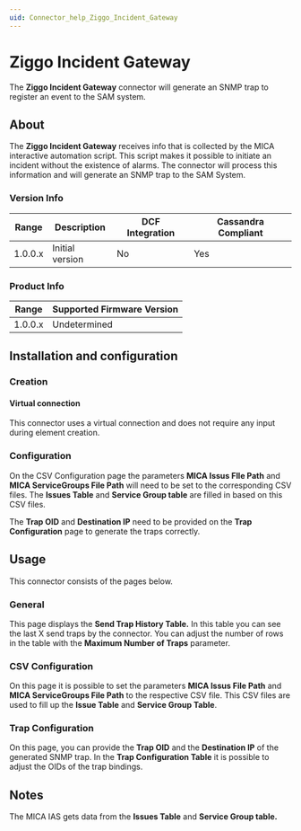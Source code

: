 ```yaml
---
uid: Connector_help_Ziggo_Incident_Gateway
---
```


# Ziggo Incident Gateway

The **Ziggo Incident Gateway** connector will generate an SNMP trap to register an event to the SAM system.

## About

The **Ziggo Incident Gateway** receives info that is collected by the MICA interactive automation script. This script makes it possible to initiate an incident without the existence of alarms.
The connector will process this information and will generate an SNMP trap to the SAM System.

### Version Info

| **Range** | **Description** | **DCF Integration** | **Cassandra Compliant** |
|------------------|-----------------|---------------------|-------------------------|
| 1.0.0.x          | Initial version | No                  | Yes                     |

### Product Info

| Range | Supported Firmware Version |
|------------------|-----------------------------|
| 1.0.0.x          | Undetermined                |

## Installation and configuration

### Creation

#### Virtual connection

This connector uses a virtual connection and does not require any input during element creation.

### Configuration

On the CSV Configuration page the parameters **MICA Issus FIle Path** and **MICA ServiceGroups File Path** will need to be set to the corresponding CSV files. The **Issues Table** and **Service Group table** are filled in based on this CSV files.

The **Trap OID** and **Destination IP** need to be provided on the **Trap Configuration** page to generate the traps correctly.

## Usage

This connector consists of the pages below.

### General

This page displays the **Send Trap History Table.** In this table you can see the last X send traps by the connector. You can adjust the number of rows in the table with the **Maximum Number of Traps** parameter.

### CSV Configuration

On this page it is possible to set the parameters **MICA Issus File Path** and **MICA ServiceGroups File Path** to the respective CSV file. This CSV files are used to fill up the **Issue Table** and **Service Group Table**.

### Trap Configuration

On this page, you can provide the **Trap OID** and the **Destination IP** of the generated SNMP trap. In the **Trap Configuration Table** it is possible to adjust the OIDs of the trap bindings.

## Notes

The MICA IAS gets data from the **Issues Table** and **Service Group table.**
